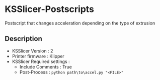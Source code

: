 # KSSlicer-Postscripts
Postscript that changes acceleration depending on the type of extrusion

## Description
- KSSlicer Version : 2
- Printer firmware : Klipper
- KSSlicer Required settings :
	- Include Comments : True
	- Post-Process : ``` python path\to\accel.py "<FILE>" ```
	
